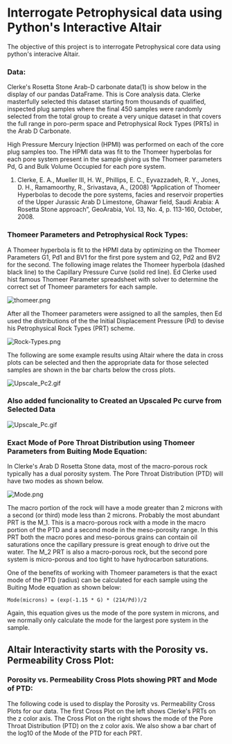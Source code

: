 # Interrogate Petrophysical data using Python's Interactive Altair
The objective of this project is to interrogate Petrophysical core data using python's interacive Altair. 

### Data:

Clerke's Rosetta Stone Arab-D carbonate data(1) is show below in the display of our pandas DataFrame. This is Core analysis data. Clerke masterfully selected this dataset starting from thousands of qualified, inspected plug samples where the final 450 samples were randomly selected from the total group to create a very unique dataset in that covers the full range in poro-perm space and Petrophysical Rock Types (PRTs) in the Arab D Carbonate. 

High Pressure Mercury Injection (HPMI) was performed on each of the core plug samples too. The HPMI data was fit to the Thomeer hyperbolas for each pore system present in the sample giving us the Thomeer parameters Pd, G and Bulk Volume Occupied for each pore system.


1) Clerke, E. A., Mueller III, H. W., Phillips, E. C., Eyvazzadeh, R. Y., Jones, D. H., Ramamoorthy, R., Srivastava, A., (2008) “Application of Thomeer Hyperbolas to decode the pore systems, facies and reservoir properties of the Upper Jurassic Arab D Limestone, Ghawar field, Saudi Arabia: A Rosetta Stone approach”, GeoArabia, Vol. 13, No. 4, p. 113-160, October, 2008. 

### Thomeer Parameters and Petrophysical Rock Types:

A Thomeer hyperbola is fit to the HPMI data by optimizing on the Thomeer Parameters G1, Pd1 and BV1 for the first pore system and G2, Pd2 and BV2 for the second. The following image relates the Thomeer hyperbola (dashed black line) to the Capillary Pressure Curve (solid red line). Ed Clerke used hist famous Thomeer Parameter spreadsheet with solver to determine the correct set of Thomeer parameters for each sample.  

![thomeer.png](attachment:thomeer.png)

After all the Thomeer parameters were assigned to all the samples, then Ed used the distributions of the the Initial Displacement Pressure (Pd) to devise his Petrophysical Rock Types (PRT) scheme. 

![Rock-Types.png](attachment:Rock-Types.png)


The following are some example results using Altair where the data in cross plots can be selected and then the appropriate data for those selected samples are shown in the bar charts below the cross plots. 

![Upscale_Pc2.gif](attachment:Upscale_Pc2.gif)


### Also added funcionality to Created an Upscaled Pc curve from Selected Data

![Upscale_Pc.gif](Upscale_Pc2.gif)

### Exact Mode of Pore Throat Distribution using Thomeer Parameters from Buiting Mode Equation:
In Clerke's Arab D Rosetta Stone data, most of the macro-porous rock typically has a dual porosity system.  The Pore Throat Distribution (PTD) will have two modes as shown below. 

![Mode.png](attachment:Mode.png)

The macro portion of the rock will have a mode greater than 2 microns with a second (or third) mode less than 2 microns. Probably the most abundant PRT is the M_1. This is a macro-porous rock with a mode in the macro portion of the PTD and a second mode in the meso-porosity range. In this PRT both the macro pores and meso-porous grains can contain oil saturations once the capillary pressure is great enough to drive out the water. The M_2 PRT is also a macro-porous rock, but the second pore system is micro-porous and too tight to have hydrocarbon saturations. 

One of the benefits of working with Thomeer parameters is that the exact mode of the PTD (radius) can be calculated for each sample using the Buiting Mode equation as shown below:

    Mode(microns) = (exp(-1.15 * G) * (214/Pd))/2

Again, this equation gives us the mode of the pore system in microns, and we normally only calculate the mode for the largest pore system in the sample.

## Altair Interactivity starts with the Porosity vs. Permeability Cross Plot:
### Porosity vs. Permeability Cross Plots showing PRT and Mode of PTD:
The following code is used to display the Porosity vs. Permeability Cross Plots for our data. The first Cross Plot on the left shows Clerke's PRTs on the z color axis. The Cross Plot on the right shows the mode of the Pore Throat Distribution (PTD) on the z color axis. We also show a bar chart of the log10 of the Mode of the PTD for each PRT. 
